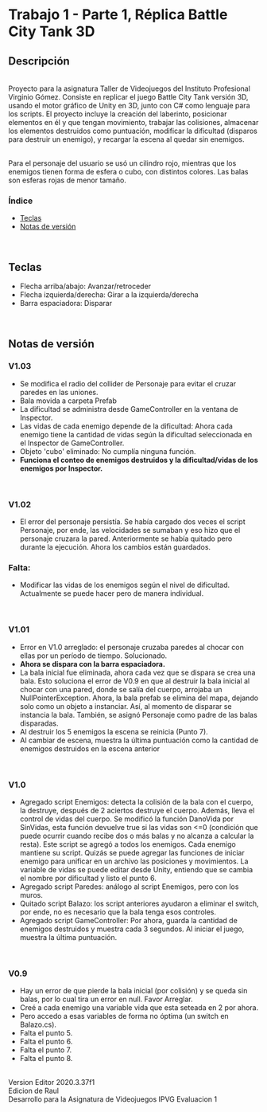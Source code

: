# Trabajo 1 - Parte 1, Réplica Battle City Tank 3D

## Descripción
<br>Proyecto para la asignatura Taller de Videojuegos del Instituto Profesional Virginio Gómez. Consiste en replicar el juego Battle City Tank versión 3D, usando el motor gráfico de Unity en 3D, junto con C# como lenguaje para los scripts. El proyecto incluye la creación del laberinto, posicionar elementos en él y que tengan movimiento, trabajar las colisiones, almacenar los elementos destruidos como puntuación, modificar la dificultad (disparos para destruir un enemigo), y recargar la escena al quedar sin enemigos.

<br>Para el personaje del usuario se usó un cilindro rojo, mientras que los enemigos tienen forma de esfera o cubo, con distintos colores. Las balas son esferas rojas de menor tamaño.
<br>

### Índice
- [Teclas](#teclas)
- [Notas de versión](#notas-de-versión)
<br>

## Teclas
- Flecha arriba/abajo: Avanzar/retroceder
- Flecha izquierda/derecha: Girar a la izquierda/derecha
- Barra espaciadora: Disparar
<br>

## Notas de versión

### V1.03
- Se modifica el radio del collider de Personaje para evitar el cruzar paredes en las uniones.
- Bala movida a carpeta Prefab
- La dificultad se administra desde GameController en la ventana de Inspector.
- Las vidas de cada enemigo depende de la dificultad: Ahora cada enemigo tiene la cantidad de vidas según la dificultad seleccionada en el Inspector de GameController.
- Objeto 'cubo' eliminado: No cumplía ninguna función.
- **Funciona el conteo de enemigos destruidos y la dificultad/vidas de los enemigos por Inspector.**
<br>

### V1.02
- El error del personaje persistía. Se había cargado dos veces el script Personaje, por ende, las velocidades se sumaban y eso hizo que el personaje cruzara la pared. Anteriormente se había quitado pero durante la ejecución. Ahora los cambios están guardados.
### Falta:
- Modificar las vidas de los enemigos según el nivel de dificultad. Actualmente se puede hacer pero de manera individual.
<br>

### V1.01
- Error en V1.0 arreglado: el personaje cruzaba paredes al chocar con ellas por un período de tiempo. Solucionado.
- **Ahora se dispara con la barra espaciadora.**
- La bala inicial fue eliminada, ahora cada vez que se dispara se crea una bala. Esto soluciona el error de V0.9 en que al destruir la bala inicial al chocar con una pared, donde se salía del cuerpo, arrojaba un NullPointerException. Ahora, la bala prefab se elimina del mapa, dejando solo como un objeto a instanciar. Así, al momento de disparar se instancia la bala. También, se asignó Personaje como padre de las balas disparadas.
- Al destruir los 5 enemigos la escena se reinicia (Punto 7). 
- Al cambiar de escena, muestra la última puntuación como la cantidad de enemigos destruidos en la escena anterior
<br>

### V1.0
- Agregado script Enemigos: detecta la colisión de la bala con el cuerpo, la destruye, después de 2 aciertos destruye el cuerpo. Además, lleva el control de vidas del cuerpo. Se modificó la función DanoVida por SinVidas, esta función devuelve true si las vidas son <=0 (condición que puede ocurrir cuando recibe dos o más balas y no alcanza a calcular la resta). Este script se agregó a todos los enemigos. Cada enemigo mantiene su script. Quizás se puede agregar las funciones de iniciar enemigo para unificar en un archivo las posiciones y movimientos. La variable de vidas se puede editar desde Unity, entiendo que se cambia el nombre por dificultad y listo el punto 6.
- Agregado script Paredes: análogo al script Enemigos, pero con los muros.
- Quitado script Balazo: los script anteriores ayudaron a eliminar el switch, por ende, no es necesario que la bala tenga esos controles.
- Agregado script GameController: Por ahora, guarda la cantidad de enemigos destruidos y muestra cada 3 segundos. Al iniciar el juego, muestra la última puntuación.
<br>

### V0.9
- Hay un error de que pierde la bala inicial (por colisión) y se queda sin balas, por lo cual tira un error en null. Favor Arreglar.
- Creé a cada enemigo una variable vida que esta seteada en 2 por ahora.
- Pero accedo a esas variables de forma no óptima (un switch en Balazo.cs).
- Falta el punto 5.
- Falta el punto 6.
- Falta el punto 7.
- Falta el punto 8.

<br>Version Editor 2020.3.37f1
<br>Edicion de Raul
<br>Desarrollo para la Asignatura de Videojuegos IPVG Evaluacion 1
